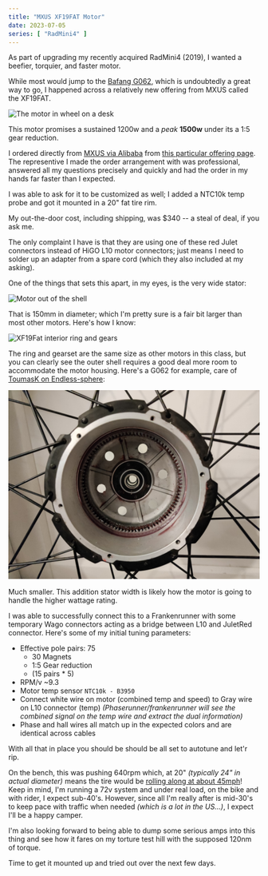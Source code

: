 ```yaml
---
title: "MXUS XF19FAT Motor"
date: 2023-07-05
series: [ "RadMini4" ]
---
```


As part of upgrading my recently acquired RadMini4 (2019), I wanted a beefier, torquier, and faster motor.

While most would jump to the [Bafang G062](https://ebikes.ca/shop/electric-bicycle-parts/motors/mg62_170.html), which is undoubtedly a great way to go, I happened across a relatively new offering from MXUS called the XF19FAT.

![The motor in wheel on a desk](<2023-07-05 14.46.11.jpg>)

This motor promises a sustained 1200w and a *peak* **1500w** under its a 1:5 gear reduction.

I ordered directly from [MXUS via Alibaba](https://mxus.en.alibaba.com/) from [this particular offering page](https://www.alibaba.com/product-detail/high-torque-48v-1500w-electric-bike_1600591696849.html). The representive I made the order arrangement with was professional, answered all my questions precisely and quickly and had the order in my hands far faster than I expected.

I was able to ask for it to be customized as well; I added a NTC10k temp probe and got it mounted in a 20" fat tire rim.

My out-the-door cost, including shipping, was $340 -- a steal of deal, if you ask me.

The only complaint I have is that they are using one of these red Julet connectors instead of HiGO L10 motor connectors; just means I need to solder up an adapter from a spare cord (which they also included at my asking).

One of the things that sets this apart, in my eyes, is the very wide stator:

![Motor out of the shell](<2023-07-05 15.02.16.jpg> "Big Motor Shell")

That is 150mm in diameter; which I'm pretty sure is a fair bit larger than most other motors. Here's how I know:

![XF19Fat interior ring and gears](<2023-07-05 15.02.41.jpg>)

The ring and gearset are the same size as other motors in this class, but you can clearly see the outer shell requires a good deal more room to accommodate the motor housing. Here's a G062 for example, care of [ToumasK on Endless-sphere](https://endless-sphere.com/sphere/threads/anyone-using-bafang-g062-1000-1000w-geared-hub-motor.109866/page-2#post-1709021):

![G062 interior](g062-interior.jpg "The shell housing is almost right against the ring gear")

Much smaller. This addition stator width is likely how the motor is going to handle the higher wattage rating.

I was able to successfully connect this to a Frankenrunner with some temporary Wago connectors acting as a bridge between L10 and JuletRed connector. Here's some of my initial tuning parameters:

* Effective pole pairs: 75
  * 30 Magnets
  * 1:5 Gear reduction
  * (15 pairs * 5)
* RPM/v ~9.3
* Motor temp sensor `NTC10k - B3950`
* Connect white wire on motor (combined temp and speed) to Gray wire on L10 connector (temp) _(Phaserunner/frankenrunner will see the combined signal on the temp wire and extract the dual information)_
* Phase and hall wires all match up in the expected colors and are identical across cables

With all that in place you should be should be all set to autotune and let'r rip.

On the bench, this was pushing 640rpm which, at 20" _(typically 24" in actual diameter)_ means the tire would be [rolling along at about 45mph](https://www.omnicalculator.com/everyday-life/rpm?c=USD&v=Engine_RPM:640!rpm,Drivetrain_Transmission_Ratio:1,Tire_Diameter:24!inch)! Keep in mind, I'm running a 72v system and under real load, on the bike and with rider, I expect sub-40's. However, since all I'm really after is mid-30's to keep pace with traffic when needed _(which is a lot in the US...)_, I expect I'll be a happy camper. 

I'm also looking forward to being able to dump some serious amps into this thing and see how it fares on my torture test hill with the supposed 120nm of torque.

Time to get it mounted up and tried out over the next few days.
